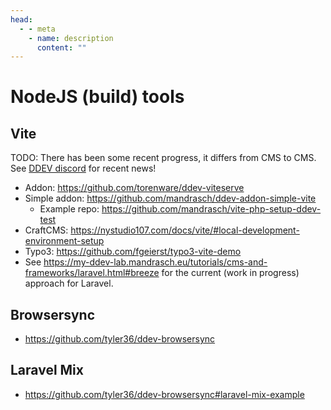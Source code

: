 ```yaml
---
head:
  - - meta
    - name: description
      content: ""
---
```


# NodeJS (build) tools

## Vite

TODO: There has been some recent progress, it differs from CMS to CMS. See [DDEV discord](https://discord.gg/hCZFfAMc5k) for recent news!

- Addon: https://github.com/torenware/ddev-viteserve
- Simple addon: https://github.com/mandrasch/ddev-addon-simple-vite
  - Example repo: https://github.com/mandrasch/vite-php-setup-ddev-test
- CraftCMS: https://nystudio107.com/docs/vite/#local-development-environment-setup
- Typo3: https://github.com/fgeierst/typo3-vite-demo
- See https://my-ddev-lab.mandrasch.eu/tutorials/cms-and-frameworks/laravel.html#breeze for the current (work in progress) approach for Laravel.

## Browsersync

- https://github.com/tyler36/ddev-browsersync

## Laravel Mix

- https://github.com/tyler36/ddev-browsersync#laravel-mix-example
